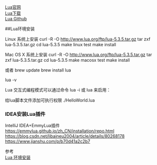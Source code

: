 [Lua官网](https://www.lua.org/)  
[Lua下载](https://www.lua.org/download.html)  
[Lua Github](https://github.com/lua/lua)  



##Lua环境安装

Linux 系统上安装
curl -R -O http://www.lua.org/ftp/lua-5.3.5.tar.gz
tar zxf lua-5.3.5.tar.gz
cd lua-5.3.5
make linux test
make install


Mac OS X 系统上安装
curl -R -O http://www.lua.org/ftp/lua-5.3.5.tar.gz
tar zxf lua-5.3.5.tar.gz
cd lua-5.3.5
make macosx test
make install

或者
brew update
brew install lua


lua -v

Lua 交互式编程模式可以通过命令 lua -i 或 lua 来启用：


给lua脚本文件添加可执行权限
./HelloWorld.lua



### IDEA安装Lua插件
IntelliJ IDEA+EmmyLua插件
https://emmylua.github.io/zh_CN/installation/repo.html
https://blog.csdn.net/libaineu2004/article/details/80268178
https://www.jianshu.com/p/b70d41a2c2b7




参考  
[Lua 环境安装](https://www.runoob.com/lua/lua-environment.html)


